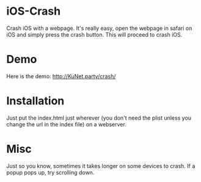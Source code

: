 # iOS-Crash
Crash iOS with a webpage. It's really easy, open the webpage in safari on iOS and simply press the crash button. This will proceed to crash iOS.

# Demo
Here is the demo: http://KuNet.party/crash/

# Installation
Just put the index.html just wherever (you don't need the plist unless you change the url in the index file) on a webserver.

# Misc
Just so you know, sometimes it takes longer on some devices to crash. If a popup pops up, try scrolling down.
